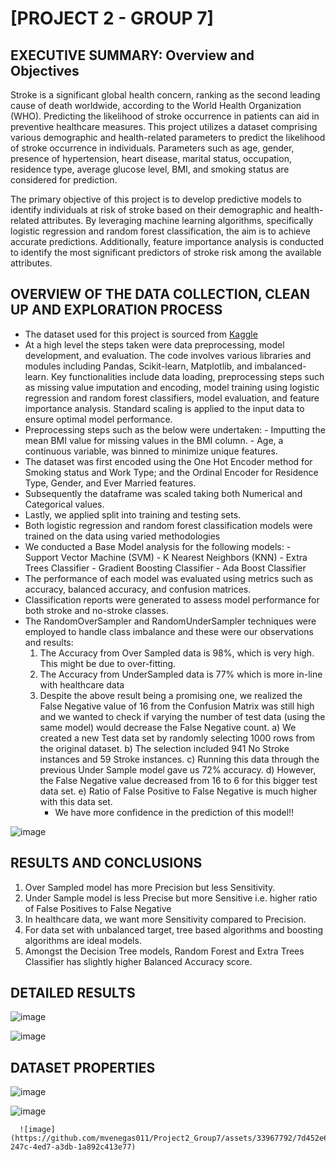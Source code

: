 # [PROJECT 2 - GROUP 7]

## EXECUTIVE SUMMARY: Overview and Objectives

Stroke is a significant global health concern, ranking as the second leading cause of death worldwide, according to the World Health Organization (WHO). Predicting the likelihood of stroke occurrence in patients can aid in preventive healthcare measures. This project utilizes a dataset comprising various demographic and health-related parameters to predict the likelihood of stroke occurrence in individuals. Parameters such as age, gender, presence of hypertension, heart disease, marital status, occupation, residence type, average glucose level, BMI, and smoking status are considered for prediction.

The primary objective of this project is to develop predictive models to identify individuals at risk of stroke based on their demographic and health-related attributes. By leveraging machine learning algorithms, specifically logistic regression and random forest classification, the aim is to achieve accurate predictions. Additionally, feature importance analysis is conducted to identify the most significant predictors of stroke risk among the available attributes.

## OVERVIEW OF THE DATA COLLECTION, CLEAN UP AND EXPLORATION PROCESS 

* The dataset used for this project is sourced from [Kaggle](https://www.kaggle.com/datasets/fedesoriano/stroke-prediction-dataset/data)
* At a high level the steps taken were data preprocessing, model development, and evaluation. The code involves various libraries and modules including Pandas, Scikit-learn, Matplotlib, and imbalanced-learn. Key functionalities include data loading, preprocessing steps such as missing value imputation and encoding, model training using logistic regression and random forest classifiers, model evaluation, and feature importance analysis. Standard scaling is applied to the input data to ensure optimal model performance.
* Preprocessing steps such as the below were undertaken:
      - Imputting the mean BMI value for missing values in the BMI column.
      - Age, a continuous variable, was binned to minimize unique features.
* The dataset was first encoded using the One Hot Encoder method for Smoking status and Work Type; and the Ordinal Encoder for Residence Type, Gender, and Ever Married features.  
* Subsequently the dataframe was scaled taking both Numerical and Categorical values. 
* Lastly, we applied split into training and testing sets.
* Both logistic regression and random forest classification models were trained on the data using varied methodologies
* We conducted a Base Model analysis for the following models:
       - Support Vector Machine (SVM)
      - K Nearest Neighbors (KNN)
      - Extra Trees Classifier
      - Gradient Boosting Classifier
      - Ada Boost Classifier
* The performance of each model was evaluated using metrics such as accuracy, balanced accuracy, and confusion matrices.
* Classification reports were generated to assess model performance for both stroke and no-stroke classes.
* The RandomOverSampler and RandomUnderSampler techniques were employed to handle class imbalance and these were our observations and results:
    1. The Accuracy from Over Sampled data is 98%, which is very high. This might be due to over-fitting.
    2. The Accuracy from UnderSampled data is 77% which is more in-line with healthcare data
    3. Despite the above result being a promising one, we realized the False Negative value of 16 from the Confusion Matrix was still high and we wanted to check if varying the number of test data (using the same model) would decrease the False Negative count.
       a) We created a new Test data set by randomly selecting 1000 rows from the original dataset.
       b) The selection included 941 No Stroke instances and 59 Stroke instances.
       c) Running this data through the previous Under Sample model gave us 72% accuracy.
       d) However, the False Negative value decreased from 16 to 6 for this bigger test data set.
       e) Ratio of False Positive to False Negative is much higher with this data set.
       * We have more confidence in the prediction of this model!! 

![image](https://github.com/mvenegas011/Project2_Group7/assets/33967792/460746b8-4d1b-488b-9c27-9c6b8321ca0f)


## RESULTS AND CONCLUSIONS
1. Over Sampled model has more Precision but less Sensitivity.
2. Under Sample model is less Precise but more Sensitive i.e. higher ratio of False Positives to False Negative
3. In healthcare data, we want more Sensitivity compared to Precision.
4. For data set with unbalanced target, tree based algorithms and boosting algorithms are ideal models.
5. Amongst the Decision Tree models, Random Forest and Extra Trees Classifier has slightly higher Balanced Accuracy score.

## DETAILED RESULTS
![image](https://github.com/mvenegas011/Project2_Group7/assets/33967792/5e4eef81-493d-456f-8ca6-58cf7d18c81e)


![image](https://github.com/mvenegas011/Project2_Group7/assets/33967792/23d76242-c2a0-42b8-9315-1216b0e81da1)

## DATASET PROPERTIES
![image](https://github.com/mvenegas011/Project2_Group7/assets/33967792/ea3c3af3-f136-4443-9cfe-7a13fda28e8b)

![image](https://github.com/mvenegas011/Project2_Group7/assets/33967792/82c457a4-bda9-43b0-9ce8-f3bbed99f0b3)

      ![image](https://github.com/mvenegas011/Project2_Group7/assets/33967792/7d452e62-247c-4ed7-a3db-1a892c413e77)
